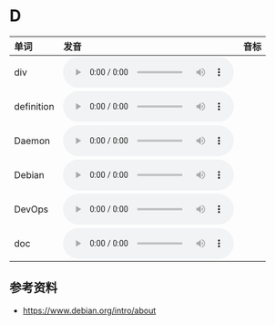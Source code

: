 
# D

| 单词  | 发音 | 音标 |
| :-- | :-- | :-- |
| div | <audio :src="$withBase('/audio/div.mp3')" controls="controls" controlslist="nodownload"></audio> |  |
| definition | <audio :src="$withBase('/audio/definition.mp3')" controls="controls" controlslist="nodownload"></audio> |  |
| Daemon | <audio :src="$withBase('/audio/Daemon.mp3')" controls="controls" controlslist="nodownload"></audio> |  |
| Debian | <audio :src="$withBase('/audio/Debian.mp3')" controls="controls" controlslist="nodownload"></audio> |  |
| DevOps | <audio :src="$withBase('/audio/DevOps.mp3')" controls="controls" controlslist="nodownload"></audio> |  |
| doc | <audio :src="$withBase('/audio/doc.mp3')" controls="controls" controlslist="nodownload"></audio> |  |

## 参考资料

- https://www.debian.org/intro/about
